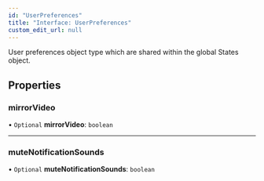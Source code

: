 ```yaml
---
id: "UserPreferences"
title: "Interface: UserPreferences"
custom_edit_url: null
---
```


User preferences object type which are
shared within the global States object.

## Properties

### mirrorVideo

• `Optional` **mirrorVideo**: `boolean`

___

### muteNotificationSounds

• `Optional` **muteNotificationSounds**: `boolean`

